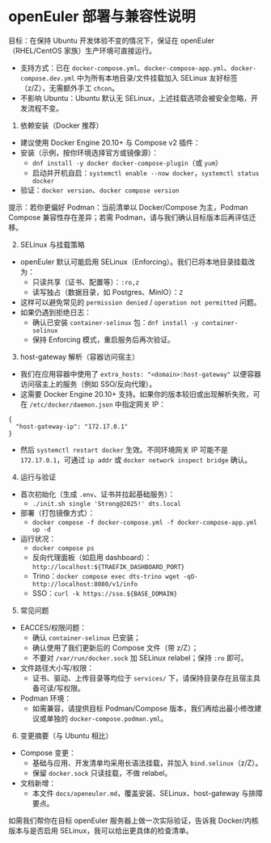 openEuler 部署与兼容性说明
================================

目标：在保持 Ubuntu 开发体验不变的情况下，保证在 openEuler（RHEL/CentOS 家族）生产环境可直接运行。

- 支持方式：已在 `docker-compose.yml`、`docker-compose-app.yml`、`docker-compose.dev.yml` 中为所有本地目录/文件挂载加入 SELinux 友好标签（z/Z），无需额外手工 `chcon`。
- 不影响 Ubuntu：Ubuntu 默认无 SELinux，上述挂载选项会被安全忽略，开发流程不变。

1. 依赖安装（Docker 推荐）
- 建议使用 Docker Engine 20.10+ 与 Compose v2 插件：
- 安装（示例，按你环境选择官方或镜像源）：
  - `dnf install -y docker docker-compose-plugin`（或 `yum`）
  - 启动并开机自启：`systemctl enable --now docker`，`systemctl status docker`
- 验证：`docker version`、`docker compose version`

提示：若你更偏好 Podman：当前清单以 Docker/Compose 为主，Podman Compose 兼容性存在差异；若需 Podman，请与我们确认目标版本后再评估迁移。

2. SELinux 与挂载策略
- openEuler 默认可能启用 SELinux（Enforcing）。我们已将本地目录挂载改为：
  - 只读共享（证书、配置等）：`:ro,z`
  - 读写独占（数据目录，如 Postgres、MinIO）：`Z`
- 这样可以避免常见的 `permission denied` / `operation not permitted` 问题。
- 如果仍遇到拒绝日志：
  - 确认已安装 `container-selinux` 包：`dnf install -y container-selinux`
  - 保持 Enforcing 模式，重启服务后再次验证。

3. host-gateway 解析（容器访问宿主）
- 我们在应用容器中使用了 `extra_hosts: "<domain>:host-gateway"` 以便容器访问宿主上的服务（例如 SSO/反向代理）。
- 这需要 Docker Engine 20.10+ 支持。如果你的版本较旧或出现解析失败，可在 `/etc/docker/daemon.json` 中指定网关 IP：

```
{
  "host-gateway-ip": "172.17.0.1"
}
```

- 然后 `systemctl restart docker` 生效。不同环境网关 IP 可能不是 `172.17.0.1`，可通过 `ip addr` 或 `docker network inspect bridge` 确认。

4. 运行与验证
- 首次初始化（生成 `.env`、证书并拉起基础服务）：
  - `./init.sh single 'Strong@2025!' dts.local`
- 部署（打包镜像方式）：
  - `docker compose -f docker-compose.yml -f docker-compose-app.yml up -d`
- 运行状况：
  - `docker compose ps`
  - 反向代理面板（如启用 dashboard）：`http://localhost:${TRAEFIK_DASHBOARD_PORT}`
  - Trino：`docker compose exec dts-trino wget -qO- http://localhost:8080/v1/info`
  - SSO：`curl -k https://sso.${BASE_DOMAIN}`

5. 常见问题
- EACCES/权限问题：
  - 确认 `container-selinux` 已安装；
  - 确认使用了我们更新后的 Compose 文件（带 z/Z）；
  - 不要对 `/var/run/docker.sock` 加 SELinux relabel；保持 `:ro` 即可。
- 文件路径大小写/权限：
  - 证书、驱动、上传目录等均位于 `services/` 下，请保持目录存在且宿主具备可读/写权限。
- Podman 环境：
  - 如需兼容，请提供目标 Podman/Compose 版本，我们再给出最小修改建议或单独的 `docker-compose.podman.yml`。

6. 变更摘要（与 Ubuntu 相比）
- Compose 变更：
  - 基础与应用、开发清单均采用长语法挂载，并加入 `bind.selinux`（z/Z）。
  - 保留 `docker.sock` 只读挂载，不做 relabel。
- 文档新增：
  - 本文件 `docs/openeuler.md`，覆盖安装、SELinux、host-gateway 与排障要点。

如需我们帮你在目标 openEuler 服务器上做一次实际验证，告诉我 Docker/内核版本与是否启用 SELinux，我可以给出更具体的检查清单。

